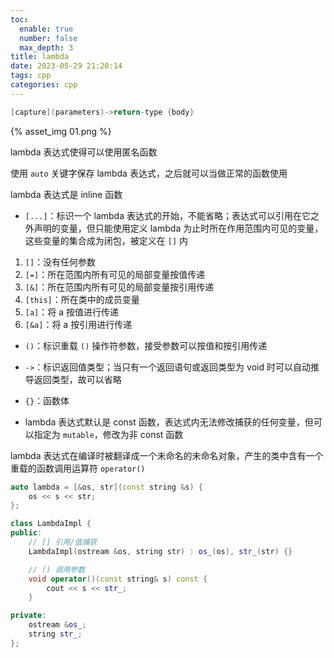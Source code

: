 ```yaml
---
toc:
  enable: true
  number: false
  max_depth: 3
title: lambda
date: 2023-05-29 21:20:14
tags: cpp
categories: cpp
---
```


```cpp
[capture](parameters)->return-type {body}
```
{% asset_img 01.png %}

lambda 表达式使得可以使用匿名函数

使用 `auto` 关键字保存 lambda 表达式，之后就可以当做正常的函数使用

lambda 表达式是 inline 函数

- `[...]`：标识一个 lambda 表达式的开始，不能省略；表达式可以引用在它之外声明的变量，但只能使用定义 lambda 为止时所在作用范围内可见的变量，这些变量的集合成为闭包，被定义在 `[]` 内
1. `[]`：没有任何参数
2. `[=]`：所在范围内所有可见的局部变量按值传递
3. `[&]`：所在范围内所有可见的局部变量按引用传递
4. `[this]`：所在类中的成员变量
5. `[a]`：将 a 按值进行传递
6. `[&a]`：将 a 按引用进行传递

- `()`：标识重载 `()` 操作符参数，接受参数可以按值和按引用传递

- `->`：标识返回值类型；当只有一个返回语句或返回类型为 void 时可以自动推导返回类型，故可以省略

- `{}`：函数体

- lambda 表达式默认是 const 函数，表达式内无法修改捕获的任何变量，但可以指定为 `mutable`，修改为非 const 函数

lambda 表达式在编译时被翻译成一个未命名的未命名对象，产生的类中含有一个重载的函数调用运算符 `operator()`

```cpp
auto lambda = [&os, str](const string &s) {
    os << s << str;
};

class LambdaImpl {
public:
    // [] 引用/值捕获
    LambdaImpl(ostream &os, string str) : os_(os), str_(str) {}

    // () 调用参数
    void operator()(const string& s) const {
        cout << s << str_;
    }

private:
    ostream &os_;
    string str_;
};
```